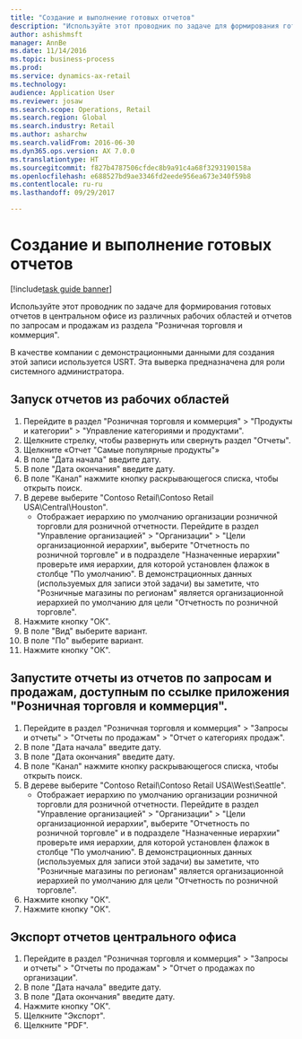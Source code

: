 ```yaml
--- 
title: "Создание и выполнение готовых отчетов"
description: "Используйте этот проводник по задаче для формирования готовых отчетов в центральном офисе из различных рабочих областей и отчетов по запросам и продажам из раздела \"Розничная торговля и коммерция\"."
author: ashishmsft
manager: AnnBe
ms.date: 11/14/2016
ms.topic: business-process
ms.prod: 
ms.service: dynamics-ax-retail
ms.technology: 
audience: Application User
ms.reviewer: josaw
ms.search.scope: Operations, Retail
ms.search.region: Global
ms.search.industry: Retail
ms.author: asharchw
ms.search.validFrom: 2016-06-30
ms.dyn365.ops.version: AX 7.0.0
ms.translationtype: HT
ms.sourcegitcommit: f827b4787506cfdec8b9a91c4a68f3293190158a
ms.openlocfilehash: e688527bd9ae3346fd2eede956ea673e340f59b8
ms.contentlocale: ru-ru
ms.lasthandoff: 09/29/2017

---
```

# <a name="generate-and-run-out-of-box-reports"></a>Создание и выполнение готовых отчетов

[!include[task guide banner](../includes/task-guide-banner.md)]

Используйте этот проводник по задаче для формирования готовых отчетов в центральном офисе из различных рабочих областей и отчетов по запросам и продажам из раздела "Розничная торговля и коммерция".



В качестве компании с демонстрационными данными для создания этой записи используется USRT. Эта выверка предназначена для роли системного администратора.


## <a name="launch-reports-from-workspaces"></a>Запуск отчетов из рабочих областей
1. Перейдите в раздел "Розничная торговля и коммерция" > "Продукты и категории" > "Управление категориями и продуктами".
2. Щелкните стрелку, чтобы развернуть или свернуть раздел "Отчеты".
3. Щелкните «Отчет "Самые популярные продукты"»
4. В поле "Дата начала" введите дату.
5. В поле "Дата окончания" введите дату.
6. В поле "Канал" нажмите кнопку раскрывающегося списка, чтобы открыть поиск.
7. В дереве выберите "Contoso Retail\Contoso Retail USA\Central\Houston".
    * Отображает иерархию по умолчанию организации розничной торговли для розничной отчетности.   Перейдите в раздел "Управление организацией" > "Организации" > "Цели организационной иерархии", выберите "Отчетность по розничной торговле" и в подразделе "Назначенные иерархии" проверьте имя иерархии, для которой установлен флажок в столбце "По умолчанию".      В демонстрационных данных (используемых для записи этой задачи) вы заметите, что "Розничные магазины по регионам" является организационной иерархией по умолчанию для цели "Отчетность по розничной торговле".     
8. Нажмите кнопку "OК".
9. В поле "Вид" выберите вариант.
10. В поле "По" выберите вариант.
11. Нажмите кнопку "OК".

## <a name="launch-reports-from-the-inquiries-and-sales-reports-located-under-retail--commerce-app-link"></a>Запустите отчеты из отчетов по запросам и продажам, доступным по ссылке приложения "Розничная торговля и коммерция".
1. Перейдите в раздел "Розничная торговля и коммерция" > "Запросы и отчеты" > "Отчеты по продажам" > "Отчет о категориях продаж".
2. В поле "Дата начала" введите дату.
3. В поле "Дата окончания" введите дату.
4. В поле "Канал" нажмите кнопку раскрывающегося списка, чтобы открыть поиск.
5. В дереве выберите "Contoso Retail\Contoso Retail USA\West\Seattle".
    * Отображает иерархию по умолчанию организации розничной торговли для розничной отчетности.   Перейдите в раздел "Управление организацией" > "Организации" > "Цели организационной иерархии", выберите "Отчетность по розничной торговле" и в подразделе "Назначенные иерархии" проверьте имя иерархии, для которой установлен флажок в столбце "По умолчанию".      В демонстрационных данных (используемых для записи этой задачи) вы заметите, что "Розничные магазины по регионам" является организационной иерархией по умолчанию для цели "Отчетность по розничной торговле".     
6. Нажмите кнопку "OК".
7. Нажмите кнопку "OК".

## <a name="export-an-hq-reports"></a>Экспорт отчетов центрального офиса
1. Перейдите в раздел "Розничная торговля и коммерция" > "Запросы и отчеты" > "Отчеты по продажам" > "Отчет о продажах по организации".
2. В поле "Дата начала" введите дату.
3. В поле "Дата окончания" введите дату.
4. Нажмите кнопку "OК".
5. Щелкните "Экспорт".
6. Щелкните "PDF".


